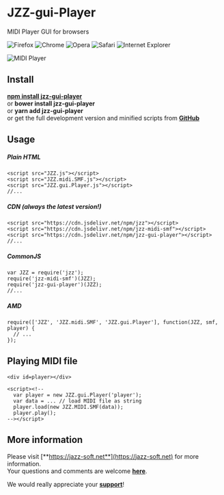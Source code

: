 # JZZ-gui-Player

MIDI Player GUI for browsers

![Firefox](http://jazz-soft.github.io/img/firefox.jpg)
![Chrome](http://jazz-soft.github.io/img/chrome.jpg)
![Opera](http://jazz-soft.github.io/img/opera.jpg)
![Safari](http://jazz-soft.github.io/img/safari.jpg)
![Internet Explorer](http://jazz-soft.github.io/img/msie.jpg)

![MIDI Player](https://jazz-soft.github.io/img/jzzguiplayer.png)

## Install

[**npm install jzz-gui-player**](https://www.npmjs.com/package/jzz-gui-player)  
or **bower install jzz-gui-player**  
or **yarn add jzz-gui-player**  
or get the full development version and minified scripts from [**GitHub**](https://github.com/jazz-soft/JZZ-gui-Player)

## Usage

##### Plain HTML

    <script src="JZZ.js"></script>
    <script src="JZZ.midi.SMF.js"></script>
    <script src="JZZ.gui.Player.js"></script>
    //...

##### CDN (always the latest version!)

    <script src="https://cdn.jsdelivr.net/npm/jzz"></script>
    <script src="https://cdn.jsdelivr.net/npm/jzz-midi-smf"></script>
    <script src="https://cdn.jsdelivr.net/npm/jzz-gui-player"></script>
    //...

##### CommonJS

    var JZZ = require('jzz');
    require('jzz-midi-smf')(JZZ);
    require('jzz-gui-player')(JZZ);
    //...

##### AMD

    require(['JZZ', 'JZZ.midi.SMF', 'JZZ.gui.Player'], function(JZZ, smf, player) {
      // ...
    });

## Playing MIDI file

    <div id=player></div>

    <script><!--
      var player = new JZZ.gui.Player('player');
      var data = ... // load MIDI file as string
      player.load(new JZZ.MIDI.SMF(data));
      player.play();
    --></script>

## More information

Please visit [**https://jazz-soft.net**](https://jazz-soft.net) for more information.  
Your questions and comments are welcome [**here**](https://jazz-soft.org).

We would really appreciate your [**support**](https://jazz-soft.net/donate)!

